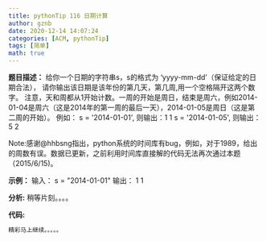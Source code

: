 ```yaml
---
title: pythonTip 116 日期计算
author: gznb
date: 2020-12-14 14:07:24
categories: [ACM, pythonTip]
tags: [简单]
math: true
---
```


**题目描述：**
给你一个日期的字符串s，s的格式为 ‘yyyy-mm-dd’（保证给定的日期合法）， 请你输出该日期是该年份的第几天，第几周,用一个空格隔开这两个数字。
注意，天和周都从1开始计数。一周的开始是周日，结束是周六，例如2014-01-04是周六（这是2014年的第一周的最后一天），2014-01-05是周日（这是第二周的开始）。
例如：
s = '2014-01-01', 则输出：1 1
s = '2014-01-05', 则输出：5 2

Note:感谢@hhbsng指出，python系统的时间库有bug，例如，对于1989，给出的周数有误。数据已更新，之前利用时间库直接解的代码无法再次通过本题 （2015/6/15)。

**示例：**
输入：
s = "2014-01-01"
输出：
1 1


**分析:**
稍等片刻。。。。

**代码:**
```python
精彩马上继续。。。。。
```
